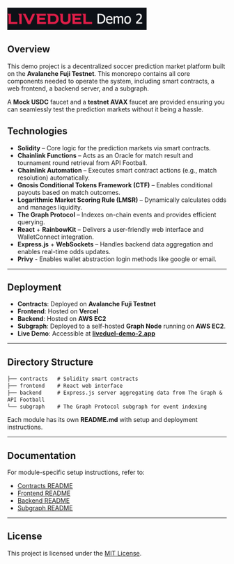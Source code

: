 <img src="./frontend/public/images/Liveduel-Demo-2.png" 
     alt="Liveduel Demo 2" 
     width="320" />

## Overview
This demo project is a decentralized soccer prediction market platform built on the **Avalanche Fuji Testnet**. This monorepo contains all core components needed to operate the system, including smart contracts, a web frontend, a backend server, and a subgraph.

A **Mock USDC** faucet and a **testnet AVAX** faucet are provided ensuring you can seamlessly test the prediction markets without it being a hassle.

## Technologies
- **Solidity** – Core logic for the prediction markets via smart contracts.
- **Chainlink Functions** – Acts as an Oracle for match result and tournament round retrieval from API Football.
- **Chainlink Automation** – Executes smart contract actions (e.g., match resolution) automatically.
- **Gnosis Conditional Tokens Framework (CTF)** – Enables conditional payouts based on match outcomes.
- **Logarithmic Market Scoring Rule (LMSR)** – Dynamically calculates odds and manages liquidity.
- **The Graph Protocol** – Indexes on-chain events and provides efficient querying.
- **React** + **RainbowKit** – Delivers a user-friendly web interface and WalletConnect integration.
- **Express.js** + **WebSockets** – Handles backend data aggregation and enables real-time odds updates.
- **Privy** - Enables wallet abstraction login methods like google or email. 

---

## Deployment
- **Contracts**: Deployed on **Avalanche Fuji Testnet**
- **Frontend**: Hosted on **Vercel**
- **Backend**: Hosted on **AWS EC2**
- **Subgraph**: Deployed to a self-hosted **Graph Node** running on **AWS EC2**.
- **Live Demo**: Accessible at **[liveduel-demo-2.app](https://liveduel-demo-2.app/)**

---

## Directory Structure
```
├── contracts   # Solidity smart contracts 
├── frontend    # React web interface
├── backend     # Express.js server aggregating data from The Graph & API Football 
└── subgraph    # The Graph Protocol subgraph for event indexing
```
Each module has its own **README.md** with setup and deployment instructions.

---

## Documentation
For module-specific setup instructions, refer to:
- [Contracts README](./contracts/README.md)
- [Frontend README](./frontend/README.md)
- [Backend README](./backend/README.md)
- [Subgraph README](./subgraph/README.md)

---

## License
This project is licensed under the [MIT License](LICENSE).

